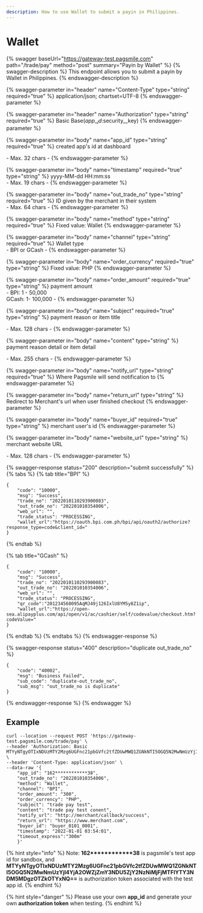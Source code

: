 ```yaml
---
description: How to use Wallet to submit a payin in Philippines.
---
```


# Wallet

{% swagger baseUrl="https://gateway-test.pagsmile.com" path="/trade/pay" method="post" summary="Payin by Wallet" %}
{% swagger-description %}
This endpoint allows you to submit a payin by Wallet in Philippines.
{% endswagger-description %}

{% swagger-parameter in="header" name="Content-Type" type="string" required="true" %}
application/json; chartset=UTF-8
{% endswagger-parameter %}

{% swagger-parameter in="header" name="Authorization" type="string" required="true" %}
Basic Base($app\__id:$security\__key)
{% endswagger-parameter %}

{% swagger-parameter in="body" name="app_id" type="string" required="true" %}
created app's id at dashboard

\- Max. 32 chars -
{% endswagger-parameter %}

{% swagger-parameter in="body" name="timestamp" required="true" type="string" %}
yyyy-MM-dd HH:mm:ss\
\- Max. 19 chars -
{% endswagger-parameter %}

{% swagger-parameter in="body" name="out_trade_no" type="string" required="true" %}
ID given by the merchant in their system\
\- Max. 64 chars -&#x20;
{% endswagger-parameter %}

{% swagger-parameter in="body" name="method" type="string" required="true" %}
Fixed value: Wallet
{% endswagger-parameter %}

{% swagger-parameter in="body" name="channel" type="string" required="true" %}
Wallet type\
\- BPI or GCash -
{% endswagger-parameter %}

{% swagger-parameter in="body" name="order_currency" required="true" type="string" %}
Fixed value: PHP
{% endswagger-parameter %}

{% swagger-parameter in="body" name="order_amount" required="true" type="string" %}
payment amount\
\- BPI: 1 - 50,000\
&#x20;  GCash: 1- 100,000 -
{% endswagger-parameter %}

{% swagger-parameter in="body" name="subject" required="true" type="string" %}
payment reason or item title

\- Max. 128 chars -
{% endswagger-parameter %}

{% swagger-parameter in="body" name="content" type="string" %}
payment reason detail or item detail

\- Max. 255 chars -
{% endswagger-parameter %}

{% swagger-parameter in="body" name="notify_url" type="string" required="true" %}
Where Pagsmile will send notification to
{% endswagger-parameter %}

{% swagger-parameter in="body" name="return_url" type="string" %}
Redirect to Merchant's url when user finished checkout
{% endswagger-parameter %}

{% swagger-parameter in="body" name="buyer_id" required="true" type="string" %}
merchant user's id
{% endswagger-parameter %}

{% swagger-parameter in="body" name="website_url" type="string" %}
merchant website URL

\- Max. 128 chars -
{% endswagger-parameter %}

{% swagger-response status="200" description="submit successfully" %}
{% tabs %}
{% tab title="BPI" %}
```
{
    "code": "10000",
    "msg": "Success",
    "trade_no": "2022010110293900083",
    "out_trade_no": "202201010354006",
    "web_url": "",
    "trade_status": "PROCESSING",
    "wallet_url":"https://oauth.bpi.com.ph/bpi/api/oauth2/authorize?response_type=code&client_id="
}
```
{% endtab %}

{% tab title="GCash" %}
```
{
    "code": "10000",
    "msg": "Success",
    "trade_no": "2022010110293900083",
    "out_trade_no": "202201010354006",
    "web_url": "",
    "trade_status": "PROCESSING",
    "qr_code":"201234560095AqMJ49j126IxlU8YM5y8Z1ip",
    "wallet_url":"https://open-sea.alipayplus.com/api/open/v1/ac/cashier/self/codevalue/checkout.htm?codeValue="
}
```
{% endtab %}
{% endtabs %}
{% endswagger-response %}

{% swagger-response status="400" description="duplicate out_trade_no" %}
```
{
    "code": "40002",
    "msg": "Business Failed",
    "sub_code": "duplicate-out_trade_no",
    "sub_msg": "out_trade_no is duplicate"
}
```
{% endswagger-response %}
{% endswagger %}

## Example

```
curl --location --request POST 'https://gateway-test.pagsmile.com/trade/pay' \
--header 'Authorization: Basic MTYyNTgyOTIxNDUzMTY2Mzg6UGFnc21pbGVfc2tfZDUwMWQ1ZGNkNTI5OGQ5N2MwNmUzYjI4YjA2OWZjZmY3NDU5ZjY2NzNiMjFjMTFlYTY3NDM5MDgzOTZkOTYxNQ==' \
--header 'Content-Type: application/json' \
--data-raw '{
    "app_id": "162************38",
    "out_trade_no": "202201010354006",
    "method": "Wallet",
    "channel": "BPI",
    "order_amount": "300",
    "order_currency": "PHP",
    "subject": "trade pay test",
    "content": "trade pay test conent",
    "notify_url": "http://merchant/callback/success",
    "return_url": "https://www.merchant.com",
    "buyer_id": "buyer_0101_0001",
    "timestamp": "2022-01-01 03:54:01",
    "timeout_express":"300m"
    }'
```

{% hint style="info" %}
Note:  **162\*\*\*\*\*\*\*\*\*\*\*\*38** is pagsmile's test app id for sandbox, and **MTYyNTgyOTIxNDUzMTY2Mzg6UGFnc21pbGVfc2tfZDUwMWQ1ZGNkNTI5OGQ5N2MwNmUzYjI4YjA2OWZjZmY3NDU5ZjY2NzNiMjFjMTFlYTY3NDM5MDgzOTZkOTYxNQ==** is authorization token associated with the test app id.&#x20;
{% endhint %}

{% hint style="danger" %}
Please use your own **app\_id** and generate your own **authorization token** when testing.
{% endhint %}
